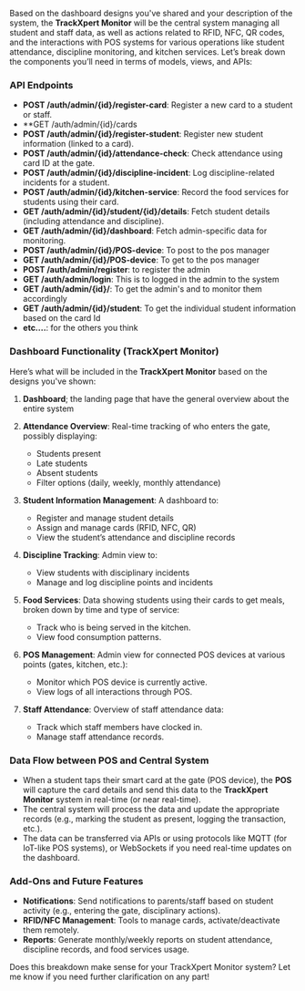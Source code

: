 Based on the dashboard designs you've shared and your description of the system, the **TrackXpert Monitor** will be the central system managing all student and staff data, as well as actions related to RFID, NFC, QR codes, and the interactions with POS systems for various operations like student attendance, discipline monitoring, and kitchen services. Let’s break down the components you’ll need in terms of models, views, and APIs:
### API Endpoints
- **POST /auth/admin/{id}/register-card**: Register a new card to a student or staff.
- **GET /auth/admin/{id}/cards
- **POST /auth/admin/{id}/register-student**: Register new student information (linked to a card).
- **POST /auth/admin/{id}/attendance-check**: Check attendance using card ID at the gate.
- **POST /auth/admin/{id}/discipline-incident**: Log discipline-related incidents for a student.
- **POST /auth/admin/{id}/kitchen-service**: Record the food services for students using their card.
- **GET /auth/admin/{id}/student/{id}/details**: Fetch student details (including attendance and discipline).
- **GET /auth/admin/{id}/dashboard**: Fetch admin-specific data for monitoring.
- **POST /auth/admin/{id}/POS-device**: To post to the pos manager
- **GET /auth/admin/{id}/POS-device**: To get to the pos manager
- **POST /auth/admin/register**: to register the admin
- **GET /auth/admin/login**: This is to logged in the admin to the system
- **GET /auth/admin/{id}/**: To get the admin's and to monitor them accordingly 
- **GET /auth/admin/{id}/student**: To get the individual student information based on the card Id 
- **etc....**: for the others you think 

### Dashboard Functionality (TrackXpert Monitor)
Here’s what will be included in the **TrackXpert Monitor** based on the designs you've shown:
1. **Dashboard**; the landing page that have the general overview about the entire system
2. **Attendance Overview**: Real-time tracking of who enters the gate, possibly displaying:
   - Students present
   - Late students
   - Absent students
   - Filter options (daily, weekly, monthly attendance)

2. **Student Information Management**: A dashboard to:
   - Register and manage student details
   - Assign and manage cards (RFID, NFC, QR)
   - View the student’s attendance and discipline records

3. **Discipline Tracking**: Admin view to:
   - View students with disciplinary incidents
   - Manage and log discipline points and incidents

4. **Food Services**: Data showing students using their cards to get meals, broken down by time and type of service:
   - Track who is being served in the kitchen.
   - View food consumption patterns.

5. **POS Management**: Admin view for connected POS devices at various points (gates, kitchen, etc.):
   - Monitor which POS device is currently active.
   - View logs of all interactions through POS.

6. **Staff Attendance**: Overview of staff attendance data:
   - Track which staff members have clocked in.
   - Manage staff attendance records.

### Data Flow between POS and Central System
- When a student taps their smart card at the gate (POS device), the **POS** will capture the card details and send this data to the **TrackXpert Monitor** system in real-time (or near real-time).
- The central system will process the data and update the appropriate records (e.g., marking the student as present, logging the transaction, etc.).
- The data can be transferred via APIs or using protocols like MQTT (for IoT-like POS systems), or WebSockets if you need real-time updates on the dashboard.

### Add-Ons and Future Features
- **Notifications**: Send notifications to parents/staff based on student activity (e.g., entering the gate, disciplinary actions).
- **RFID/NFC Management**: Tools to manage cards, activate/deactivate them remotely.
- **Reports**: Generate monthly/weekly reports on student attendance, discipline records, and food services usage.

Does this breakdown make sense for your TrackXpert Monitor system? Let me know if you need further clarification on any part!